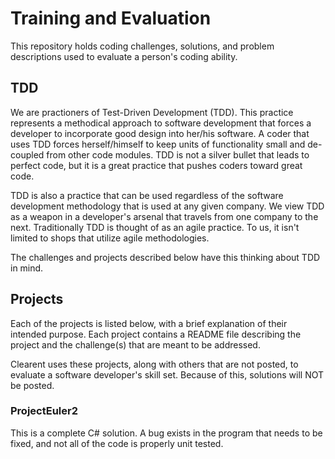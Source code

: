 Training and Evaluation
=======================

This repository holds coding challenges, solutions, and problem descriptions used to evaluate a person's coding ability.

TDD
---
We are practioners of Test-Driven Development (TDD).  This practice represents a methodical approach to software development that forces a developer to incorporate good design into her/his software.  A coder that uses TDD forces herself/himself to keep units of functionality small and de-coupled from other code modules.  TDD is not a silver bullet that leads to perfect code, but it is a great practice that pushes coders toward great code.

TDD is also a practice that can be used regardless of the software development methodology that is used at any given company.  We view TDD as a weapon in a developer's arsenal that travels from one company to the next.  Traditionally TDD is thought of as an agile practice.  To us, it isn't limited to shops that utilize agile methodologies.

The challenges and projects described below have this thinking about TDD in mind.

Projects
--------
Each of the projects is listed below, with a brief explanation of their intended purpose.  Each project contains a README file describing the project and the challenge(s) that are meant to be addressed.

Clearent uses these projects, along with others that are not posted, to evaluate a software developer's skill set.  Because of this, solutions will NOT be posted.

### ProjectEuler2

This is a complete C# solution.  A bug exists in the program that needs to be fixed, and not all of the code is properly unit tested.
